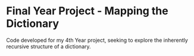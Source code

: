 # Final Year Project - Mapping the Dictionary

Code developed for my 4th Year project, seeking to explore the inherently recursive structure of a dictionary.